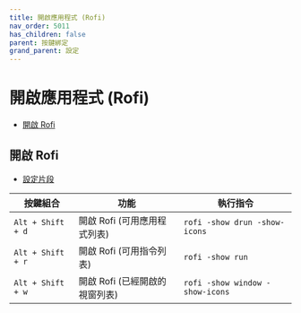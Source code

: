 ```yaml
---
title: 開啟應用程式 (Rofi)
nav_order: 5011
has_children: false
parent: 按鍵綁定
grand_parent: 設定
---
```



# 開啟應用程式 (Rofi)

* [開啟 Rofi](#開啟-rofi)




## 開啟 Rofi

* [設定片段](https://github.com/samwhelp/fedora-labwc-adjustment/blob/main/prototype/main/labwc-config/Main/asset/overlay/etc/skel/.config/labwc/rc.xml#L166-L174)


| 按鍵組合          | 功能                           | 執行指令                        |
| ----------------- | ------------------------------ | ------------------------------- |
| `Alt + Shift + d` | 開啟 Rofi (可用應用程式列表)   | `rofi -show drun -show-icons`   |
| `Alt + Shift + r` | 開啟 Rofi (可用指令列表)       | `rofi -show run`                |
| `Alt + Shift + w` | 開啟 Rofi (已經開啟的視窗列表) | `rofi -show window -show-icons` |
